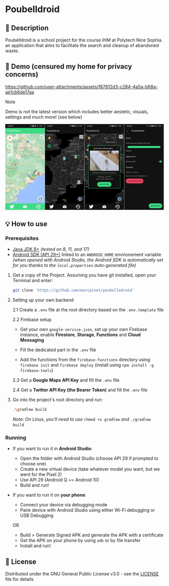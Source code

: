 # Poubelldroid

## 📝 Description

Poubelldroid is a school project for the course *IHM* at Polytech Nice Sophia. an application that aims to facilitate the search and cleanup of abandoned waste.

## 🎥 Demo (censured my home for privacy concerns)

https://github.com/user-attachments/assets/f87812d3-c284-4a5a-b68a-ae1cb6de17aa

> [!NOTE]  
> Demo is not the latest version which includes better aestetic, visuals, settings and much more! (see below)

![Untitled](./readme-data/img.png)

## 💡 How to use

### Prerequisites

* [Java JDK 8+](https://www.oracle.com/java/technologies/downloads/) *(tested on 8, 11, and 17)*
* [Android SDK (API 29+)](https://developer.android.com/studio) linked to an `ANDROID_HOME` environement variable *(when opened with Android Studio, the Android SDK is automatically set for you thanks to the `local.properties` auto-generated file)*

1. Get a copy of the Project. Assuming you have git installed, open your Terminal and enter:

    ```bash
    git clone 'https://github.com/marcpinet/poubelledroid'
    ```

2. Setting up your own backend

    2.1 Create a `.env` file at the root directory based on the `.env.template` file

    2.2 Firebase setup
        
    - Get your own `google-service.json`, set up your own Firebase instance, enable **Firestore**, **Storage**, **Functions** and **Cloud Messaging**
    
    - Fill the dedicated part in the `.env` file
    
    - Add the functions from the `firebase-functions` directory using `firebase init` and `firebase deploy` (install using `npm install -g firebase-tools`)

    2.3 Get a **Google Maps API Key** and fill the `.env` file

    2.4 Get a **Twitter API Key (the Bearer Token)** and fill the `.env` file

3. Go into the project's root directory and run:

    ```bash
    .\gradlew build
    ```

    *Note: On Linux, you'll need to use* `chmod +x gradlew` *and* `./gradlew build`

### Running

* If you want to run it in **Android Studio**:
    - Open the folder with Android Studio (choose API 29 if prompted to choose one)
    - Create a new virtual device (take whatever model you want, but we went for the Pixel 2)
    - Use API 29 (Android Q == Android 10)
    - Build and run!

* If you want to run it on **your phone**:
    - Connect your device via debugging mode
    - Paire device with Android Studio using either Wi-Fi debugging or USB Debugging

    OR
    
    - Build > Generate Signed APK and generate the APK with a certificate
    - Get the APK on your phone by using `adb` or by file transfer
    - Install and run!

## 📃 License

Distributed under the GNU General Public License v3.0 - see the [LICENSE](LICENSE) file for details
